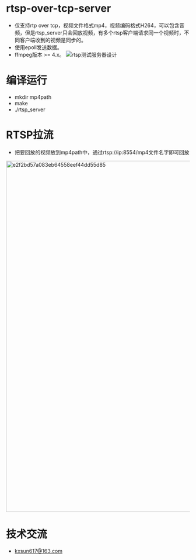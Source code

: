 # rtsp-over-tcp-server
* 仅支持rtp over tcp，视频文件格式mp4，视频编码格式H264，可以包含音频，但是rtsp_server只会回放视频，有多个rtsp客户端请求同一个视频时，不同客户端收到的视频是同步的。
* 使用epoll发送数据。
* ffmpeg版本 >= 4.x。
![rtsp测试服务器设计](https://github.com/BreakingY/rtsp-over-tcp-server/assets/99859929/33526b42-d5ea-4c58-8cbe-fb5dc0fd8a35)




# 编译运行
* mkdir mp4path
* make
* ./rtsp_server

# RTSP拉流
* 把要回放的视频放到mp4path中，通过rtsp://ip:8554/mp4文件名字即可回放
<img width="960" alt="e2f2bd57a083eb64558eef44dd55d85" src="https://github.com/BreakingY/rtsp-over-tcp-server/assets/99859929/8c810989-529b-479f-be15-b89fd49e7870">


# 技术交流
* kxsun617@163.com

